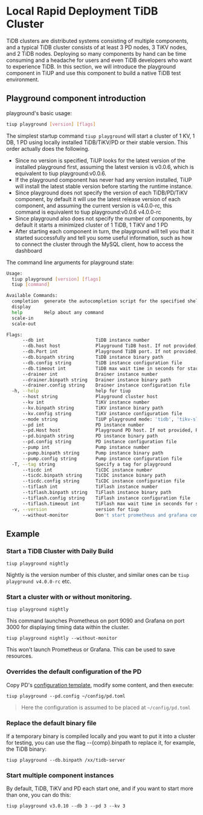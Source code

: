 # Local Rapid Deployment TiDB Cluster

TiDB clusters are distributed systems consisting of multiple components, and a typical TiDB cluster consists of at least 3 PD nodes, 3 TiKV nodes, and 2 TiDB nodes. Deploying so many components by hand can be time consuming and a headache for users and even TiDB developers who want to experience TiDB. In this section, we will introduce the playground component in TiUP and use this component to build a native TiDB test environment.

## Playground component introduction

playground's basic usage:

```bash
tiup playground [version] [flags]
```

The simplest startup command `tiup playground` will start a cluster of 1 KV, 1 DB, 1 PD using locally installed TiDB/TiKV/PD or their stable version. This order actually does the following.
- Since no version is specified, TiUP looks for the latest version of the installed playground first, assuming the latest version is v0.0.6, which is equivalent to tiup playground:v0.0.6.
- If the playground component has never had any version installed, TiUP will install the latest stable version before starting the runtime instance.
- Since playground does not specify the version of each TiDB/PD/TiKV component, by default it will use the latest release version of each component, and assuming the current version is v4.0.0-rc, this command is equivalent to tiup playground:v0.0.6 v4.0.0-rc
- Since playground also does not specify the number of components, by default it starts a minimized cluster of 1 TiDB, 1 TiKV and 1 PD
- After starting each component in turn, the playground will tell you that it started successfully and tell you some useful information, such as how to connect the cluster through the MySQL client, how to access the dashboard

The command line arguments for playground state:

```bash
Usage:
  tiup playground [version] [flags]
  tiup [command]

Available Commands:
  completion  generate the autocompletion script for the specified shell
  display
  help        Help about any command
  scale-in
  scale-out

Flags:
      --db int                   TiDB instance number
      --db.host host             Playground TiDB host. If not provided, TiDB will still use host flag as its host
      --db.Port int              Playground TiDB port. If not provided, TiDB will use 4000 as its port
      --db.binpath string        TiDB instance binary path
      --db.config string         TiDB instance configuration file
      --db.timeout int           TiDB max wait time in seconds for starting, 0 means no limit
      --drainer int              Drainer instance number
      --drainer.binpath string   Drainer instance binary path
      --drainer.config string    Drainer instance configuration file
  -h, --help                     help for tiup
      --host string              Playground cluster host
      --kv int                   TiKV instance number
      --kv.binpath string        TiKV instance binary path
      --kv.config string         TiKV instance configuration file
      --mode string              TiUP playground mode: 'tidb', 'tikv-slim' (default "tidb")
      --pd int                   PD instance number
      --pd.Host host             Playground PD host. If not provided, PD will still use host flag as its host
      --pd.binpath string        PD instance binary path
      --pd.config string         PD instance configuration file
      --pump int                 Pump instance number
      --pump.binpath string      Pump instance binary path
      --pump.config string       Pump instance configuration file
  -T, --tag string               Specify a tag for playground
      --ticdc int                TiCDC instance number
      --ticdc.binpath string     TiCDC instance binary path
      --ticdc.config string      TiCDC instance configuration file
      --tiflash int              TiFlash instance number
      --tiflash.binpath string   TiFlash instance binary path
      --tiflash.config string    TiFlash instance configuration file
      --tiflash.timeout int      TiFlash max wait time in seconds for starting, 0 means no limit
  -v, --version                  version for tiup
      --without-monitor          Don't start prometheus and grafana component
```

## Example

### Start a TiDB Cluster with Daily Build

```shell
tiup playground nightly
```

Nightly is the version number of this cluster, and similar ones can be `tiup playground v4.0.0-rc` etc.

### Start a cluster with or without monitoring.

```shell
tiup playground nightly
```

This command launches Prometheus on port 9090 and Grafana on port 3000 for displaying timing data within the cluster.

```shell
tiup playground nightly --without-monitor
```

This won't launch Prometheus or Grafana. This can be used to save resources.

### Overrides the default configuration of the PD

Copy PD's [configuration template](https://github.com/pingcap/pd/blob/master/conf/config.toml), modify some content, and then execute:
```shell
tiup playground --pd.config ~/config/pd.toml
```

> Here the configuration is assumed to be placed at `~/config/pd.toml`

### Replace the default binary file
    
If a temporary binary is compiled locally and you want to put it into a cluster for testing, you can use the flag --{comp}.binpath to replace it, for example, the TiDB binary:
    
```shell
tiup playground --db.binpath /xx/tidb-server 
```

### Start multiple component instances
    
By default, TiDB, TiKV and PD each start one, and if you want to start more than one, you can do this:

```shell
tiup playground v3.0.10 --db 3 --pd 3 --kv 3
```
